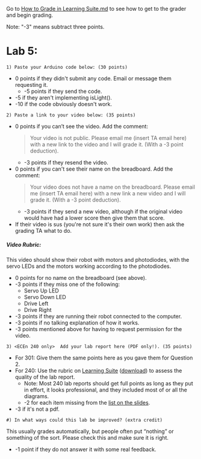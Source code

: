 



Go to [How to Grade in Learning Suite.md](/resources/How-to-Grade-in-Learning-Suite.md) 
to see how to get to the grader and begin grading. 

Note: "-3" means subtract three points.

# Lab 5:

```1) Paste your Arduino code below: (30 points)```
- 0 points if they didn't submit any code. Email or message them requesting it.
  - -5 points if they send the code. 
- -5 if they aren't implementing isLight().
- -10 if the code obviously doesn't work. 

```2) Paste a link to your video below: (35 points)```
- 0 points if you can’t see the video. Add the comment:
  > Your video is not public. Please email me (insert TA email here) with a new link to the video and I will grade it. (With a -3 point deduction).
  - -3 points if they resend the video.
- 0 points if you can't see their name on the breadboard. Add the comment:
  > Your video does not have a name on the breadboard. Please email me (insert TA email here) with a new link a new video and I will grade it. (With a -3 point deduction).
  - -3 points if they send a new video, although if the original video would have had a lower score then give them that score.
- If their video is sus (you're not sure it's their own work) then ask the grading TA what to do. 
##### Video Rubric:
This video should show their robot with motors and photodiodes, with the servo LEDs and the motors working according to the photodiodes. 
- 0 points for no name on the breadboard (see above).
- -3 points if they miss one of the following: 
  - Servo Up LED
  - Servo Down LED
  - Drive Left
  - Drive Right
- -3 points if they are running their robot connected to the computer. 
- -3 points if no talking explanation of how it works.
- -3 points mentioned above for having to request permission for the video. 

```3) <ECEn 240 only>  Add your lab report here (PDF only!). (35 points)```
- For 301: Give them the same points here as you gave them for Question 2.
- For 240: Use the rubric on [Learning Suite](https://learningsuite.byu.edu/.YoSI/cid-d8RgIfkKFPjI/student/pages/page/id-vIiK) ([download](https://learningsuite.byu.edu/plugins/Upload/fileDownload.php?fileId=f7dfd05e-fpKi-a1kw-5SBC-52ec5754a070)) to assess the quality of the lab report. 
  - Note: Most 240 lab reports should get full points as long as they put in effort, it looks professional, and they included most of or all the diagrams.
  - -2 for each item missing from the [list on the slides](https://docs.google.com/presentation/d/1wSx2OFlLH3TO9DeCfRdZftI9dApcQ05J3uZ1rJw_IPI/edit?subsessionID=6WFL#slide=id.g11c1269870d_0_7712). 
- -3 if it's not a pdf. 

```#) In what ways could this lab be improved? (extra credit)```

This usually grades automatically, but people often put “nothing” or something of the sort. Please check this and make sure it is right.  
- -1 point if they do not answer it with some real feedback. 
